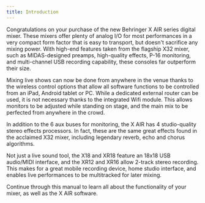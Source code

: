```yaml
---
title: Introduction
---
```

Congratulations on your purchase of the new Behringer X AIR series digital mixer.
These mixers offer plenty of analog I/O for most performances in a very compact
form factor that is easy to transport, but doesn't sacrifice any mixing power.
With high-end features taken from the flagship X32 mixer, such as MIDAS-designed
preamps, high-quality effects, P-16 monitoring, and multi-channel USB recording
capability, these consoles far outperform their size.

Mixing live shows can now be done from anywhere in the venue thanks to the
wireless control options that allow all software functions to be controlled from
an iPad, Android tablet or PC. While a dedicated external router can be used,
it is not necessary thanks to the integrated Wifi module. This allows monitors
to be adjusted while standing on stage, and the main mix to be perfected from
anywhere in the crowd.

In addition to the 6 aux buses for monitoring, the X AIR has 4 studio-quality
stereo effects processors. In fact, these are the same great effects found in
the acclaimed X32 mixer, including legendary reverb, echo and chorus algorithms.

Not just a live sound tool, the X18 and XR18 feature an 18x18 USB audio/MIDI
interface, and the XR12 and XR16 allow 2-track stereo recording. This makes for
a great mobile recording device, home studio interface, and enables
live performances to be multitracked for later mixing.

Continue through this manual to learn all about the functionality of your mixer,
as well as the X AIR software.
